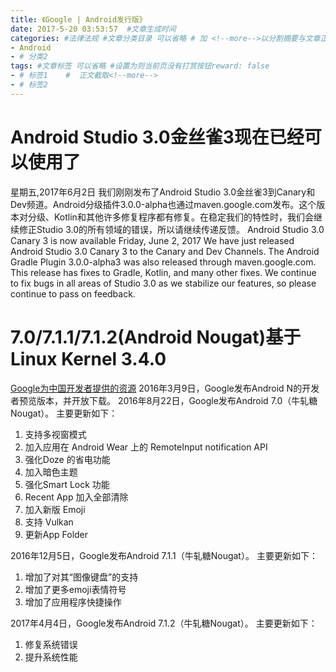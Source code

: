 ```yaml
---
title: 《Google | Android发行版》
date: 2017-5-20 03:53:57  #文章生成时间
categories: #法律法规 #文章分类目录 可以省略 # 加 <!--more-->以分割摘要与文章正文。
- Android
- # 分类2
tags: #文章标签 可以省略 #设置为则当前页没有打赏按钮reward: false
- # 标签1    #  正文截取<!--more-->
- # 标签2
---
```



# Android Studio 3.0金丝雀3现在已经可以使用了 #
星期五,2017年6月2日
我们刚刚发布了Android Studio 3.0金丝雀3到Canary和Dev频道。Android分级插件3.0.0-alpha也通过maven.google.com发布。这个版本对分级、Kotlin和其他许多修复程序都有修复。在稳定我们的特性时，我们会继续修正Studio 3.0的所有领域的错误，所以请继续传递反馈。
Android Studio 3.0 Canary 3 is now available
Friday, June 2, 2017
We have just released Android Studio 3.0 Canary 3 to the Canary and Dev Channels. The Android Gradle Plugin 3.0.0-alpha3 was also released through maven.google.com. This release has fixes to Gradle, Kotlin, and many other fixes. We continue to fix bugs in all areas of Studio 3.0 as we stabilize our features, so please continue to pass on feedback.
<!--more-->
# 7.0/7.1.1/7.1.2(Android Nougat)基于Linux Kernel 3.4.0 #
[Google为中国开发者提供的资源](https://developers.google.cn/china/)
2016年3月9日，Google发布Android N的开发者预览版本，并开放下载。
2016年8月22日，Google发布Android 7.0（牛轧糖Nougat）。 主要更新如下：

1. 支持多视窗模式
2. 加入应用在 Android Wear 上的 RemoteInput notification API
3. 强化Doze 的省电功能
4. 加入暗色主题
5. 强化Smart Lock 功能
6. Recent App 加入全部清除
7. 加入新版 Emoji
8. 支持 Vulkan
9. 更新App Folder

2016年12月5日，Google发布Android 7.1.1（牛轧糖Nougat）。 主要更新如下：

1. 增加了对其“图像键盘”的支持
2. 增加了更多emoji表情符号
3. 增加了应用程序快捷操作

2017年4月4日，Google发布Android 7.1.2（牛轧糖Nougat）。 主要更新如下：

1. 修复系统错误
2. 提升系统性能

